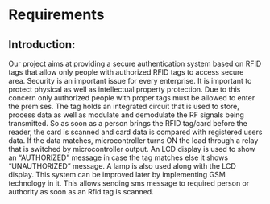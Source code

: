 # Requirements
##  Introduction:
Our project aims at providing a secure authentication system based on RFID tags that allow only people with authorized RFID tags to access secure area. Security is an important issue for every enterprise.
It is important to protect physical as well as intellectual property protection. Due to this concern only authorized people with proper tags must be allowed to enter the premises. The tag holds an integrated circuit that is used to store, process data as well as modulate and demodulate the RF signals being transmitted.
So as soon as a person brings the RFID tag/card before the reader, the card is scanned and card data is compared with registered users data. If the data matches, microcontroller turns ON the load through a relay that is switched by microcontroller output. An LCD display is used to show an “AUTHORIZED” message in case the tag matches else it shows “UNAUTHORIZED” message.
A lamp is also used along with the LCD display. This system can be improved later by implementing GSM technology in it. This allows sending sms message to required person or authority as soon as an Rfid tag is scanned.
